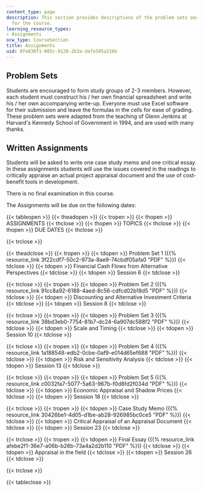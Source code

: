 ```yaml
---
content_type: page
description: This section provides descriptions of the problem sets and written assignments
  for the course.
learning_resource_types:
- Assignments
ocw_type: CourseSection
title: Assignments
uid: 8fe830f1-085c-9120-2b3a-dafe505a216b
---
```


Problem Sets
------------

Students are encouraged to form study groups of 2-3 members. However, each student must construct his / her own financial spreadsheet and write his / her own accompanying write-up. Everyone must use Excel software for their submission and leave the formulas in the cells for ease of grading. These problem sets were adapted from the teaching of Glenn Jenkins at Harvard's Kennedy School of Government in 1994, and are used with many thanks.

Written Assignments
-------------------

Students will be asked to write one case study memo and one critical essay. In these assignments students will use the issues covered in the readings to critically appraise an actual project appraisal document and the use of cost-benefit tools in development.

There is no final examination in this course.

The Assignments will be due on the following dates:

{{< tableopen >}}
{{< theadopen >}}
{{< tropen >}}
{{< thopen >}}
ASSIGNMENTS
{{< thclose >}}
{{< thopen >}}
TOPICS
{{< thclose >}}
{{< thopen >}}
DUE DATES
{{< thclose >}}

{{< trclose >}}

{{< theadclose >}}
{{< tropen >}}
{{< tdopen >}}
Problem Set 1 ({{% resource_link 3f22cdf7-50c2-973a-8ae9-74cbdf05afa0 "PDF" %}})
{{< tdclose >}}
{{< tdopen >}}
Financial Cash Flows from Alternative Perspectives
{{< tdclose >}}
{{< tdopen >}}
Session 6
{{< tdclose >}}

{{< trclose >}}
{{< tropen >}}
{{< tdopen >}}
Problem Set 2 ({{% resource_link 91cc8a92-6188-4aed-8c56-cdfcd02b18d5 "PDF" %}})
{{< tdclose >}}
{{< tdopen >}}
Discounting and Alternative Investment Criteria
{{< tdclose >}}
{{< tdopen >}}
Session 8
{{< tdclose >}}

{{< trclose >}}
{{< tropen >}}
{{< tdopen >}}
Problem Set 3 ({{% resource_link 38bd3eb0-7754-81b7-dc24-6a907dc588f2 "PDF" %}})
{{< tdclose >}}
{{< tdopen >}}
Scale and Timing
{{< tdclose >}}
{{< tdopen >}}
Session 10
{{< tdclose >}}

{{< trclose >}}
{{< tropen >}}
{{< tdopen >}}
Problem Set 4 ({{% resource_link 1a188548-edb2-0cbe-0af9-e014d65ef688 "PDF" %}})
{{< tdclose >}}
{{< tdopen >}}
Risk and Sensitivity Analysis
{{< tdclose >}}
{{< tdopen >}}
Session 13
{{< tdclose >}}

{{< trclose >}}
{{< tropen >}}
{{< tdopen >}}
Problem Set 5 ({{% resource_link c0032fa7-5077-5a63-967b-f0d8fd2f034d "PDF" %}})
{{< tdclose >}}
{{< tdopen >}}
Economic Appraisal and Shadow Prices
{{< tdclose >}}
{{< tdopen >}}
Session 18
{{< tdclose >}}

{{< trclose >}}
{{< tropen >}}
{{< tdopen >}}
Case Study Memo ({{% resource_link 30426be1-4d05-d1be-ab28-926985bc0ce5 "PDF" %}})
{{< tdclose >}}
{{< tdopen >}}
Critical Appraisal of an Appraisal Document
{{< tdclose >}}
{{< tdopen >}}
Session 23
{{< tdclose >}}

{{< trclose >}}
{{< tropen >}}
{{< tdopen >}}
Final Essay ({{% resource_link afebe2f1-36e7-a06b-b26b-73a4a2d2b110 "PDF" %}})
{{< tdclose >}}
{{< tdopen >}}
Appraisal in the field
{{< tdclose >}}
{{< tdopen >}}
Session 26
{{< tdclose >}}

{{< trclose >}}

{{< tableclose >}}